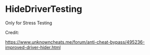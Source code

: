 # HideDriverTesting
Only for Stress Testing

Credit:

https://www.unknowncheats.me/forum/anti-cheat-bypass/495236-improved-driver-hider.html
